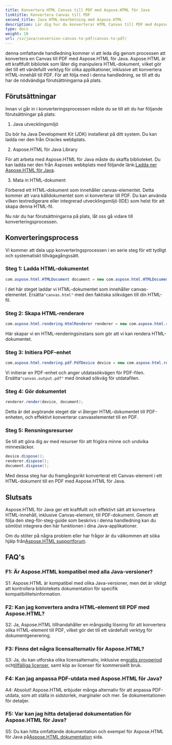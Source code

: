 ```yaml
---
title: Konvertera HTML Canvas till PDF med Aspose.HTML för Java
linktitle: Konvertera Canvas till PDF
second_title: Java HTML-bearbetning med Aspose.HTML
description: Lär dig hur du konverterar HTML Canvas till PDF med Aspose.HTML för Java i denna steg-för-steg-guide.
type: docs
weight: 10
url: /sv/java/conversion-canvas-to-pdf/canvas-to-pdf/
---
```

denna omfattande handledning kommer vi att leda dig genom processen att konvertera en Canvas till PDF med Aspose.HTML för Java. Aspose.HTML är ett kraftfullt bibliotek som låter dig manipulera HTML-dokument, vilket gör det till ett värdefullt verktyg för olika applikationer, inklusive att konvertera HTML-innehåll till PDF. För att följa med i denna handledning, se till att du har de nödvändiga förutsättningarna på plats.

## Förutsättningar

Innan vi går in i konverteringsprocessen måste du se till att du har följande förutsättningar på plats:

1. Java utvecklingsmiljö

Du bör ha Java Development Kit (JDK) installerat på ditt system. Du kan ladda ner den från Oracles webbplats.

2. Aspose.HTML för Java Library

 För att arbeta med Aspose.HTML för Java måste du skaffa biblioteket. Du kan ladda ner den från Asposes webbplats med följande länk:[Ladda ner Aspose.HTML för Java](https://releases.aspose.com/html/java/).

3. Mata in HTML-dokument

Förbered ett HTML-dokument som innehåller canvas-elementet. Detta kommer att vara källdokumentet som vi konverterar till PDF. Du kan använda vilken textredigerare eller integrerad utvecklingsmiljö (IDE) som helst för att skapa denna HTML-fil.

Nu när du har förutsättningarna på plats, låt oss gå vidare till konverteringsprocessen.

## Konverteringsprocess

Vi kommer att dela upp konverteringsprocessen i en serie steg för ett tydligt och systematiskt tillvägagångssätt.

### Steg 1: Ladda HTML-dokumentet

```java
com.aspose.html.HTMLDocument document = new com.aspose.html.HTMLDocument(Resources.input("canvas.html"));
```

 I det här steget laddar vi HTML-dokumentet som innehåller canvas-elementet. Ersätta`"canvas.html"` med den faktiska sökvägen till din HTML-fil.

### Steg 2: Skapa HTML-renderare

```java
com.aspose.html.rendering.HtmlRenderer renderer = new com.aspose.html.rendering.HtmlRenderer();
```

Här skapar vi en HTML-renderingsinstans som gör att vi kan rendera HTML-dokumentet.

### Steg 3: Initiera PDF-enhet

```java
com.aspose.html.rendering.pdf.PdfDevice device = new com.aspose.html.rendering.pdf.PdfDevice(Resources.output("canvas.output.pdf"));
```

 Vi initierar en PDF-enhet och anger utdatasökvägen för PDF-filen. Ersätta`"canvas.output.pdf"` med önskad sökväg för utdatafilen.

### Steg 4: Gör dokumentet

```java
renderer.render(device, document);
```

Detta är det avgörande steget där vi återger HTML-dokumentet till PDF-enheten, och effektivt konverterar canvaselementet till en PDF.

### Steg 5: Rensningsresurser

Se till att göra dig av med resurser för att frigöra minne och undvika minnesläckor.

```java
device.dispose();
renderer.dispose();
document.dispose();
```

Med dessa steg har du framgångsrikt konverterat ett Canvas-element i ett HTML-dokument till en PDF med Aspose.HTML för Java.

## Slutsats

Aspose.HTML för Java ger ett kraftfullt och effektivt sätt att konvertera HTML-innehåll, inklusive Canvas-element, till PDF-dokument. Genom att följa den steg-för-steg-guide som beskrivs i denna handledning kan du sömlöst integrera den här funktionen i dina Java-applikationer.

 Om du stöter på några problem eller har frågor är du välkommen att söka hjälp från[Aspose.HTML supportforum](https://forum.aspose.com/).

## FAQ's

### F1: Är Aspose.HTML kompatibel med alla Java-versioner?

S1: Aspose.HTML är kompatibel med olika Java-versioner, men det är viktigt att kontrollera bibliotekets dokumentation för specifik kompatibilitetsinformation.

### F2: Kan jag konvertera andra HTML-element till PDF med Aspose.HTML?

S2: Ja, Aspose.HTML tillhandahåller en mångsidig lösning för att konvertera olika HTML-element till PDF, vilket gör det till ett värdefullt verktyg för dokumentgenerering.

### F3: Finns det några licensalternativ för Aspose.HTML?

 S3: Ja, du kan utforska olika licensalternativ, inklusive en[gratis provperiod](https://releases.aspose.com/) och[tillfälliga licenser](https://purchase.aspose.com/temporary-license/), samt köp av licenser för kommersiellt bruk.

### F4: Kan jag anpassa PDF-utdata med Aspose.HTML för Java?

A4: Absolut! Aspose.HTML erbjuder många alternativ för att anpassa PDF-utdata, som att ställa in sidstorlek, marginaler och mer. Se dokumentationen för detaljer.

### F5: Var kan jag hitta detaljerad dokumentation för Aspose.HTML för Java?

 S5: Du kan hitta omfattande dokumentation och exempel för Aspose.HTML för Java på[Aspose.HTML dokumentation](https://reference.aspose.com/html/java/) sida.